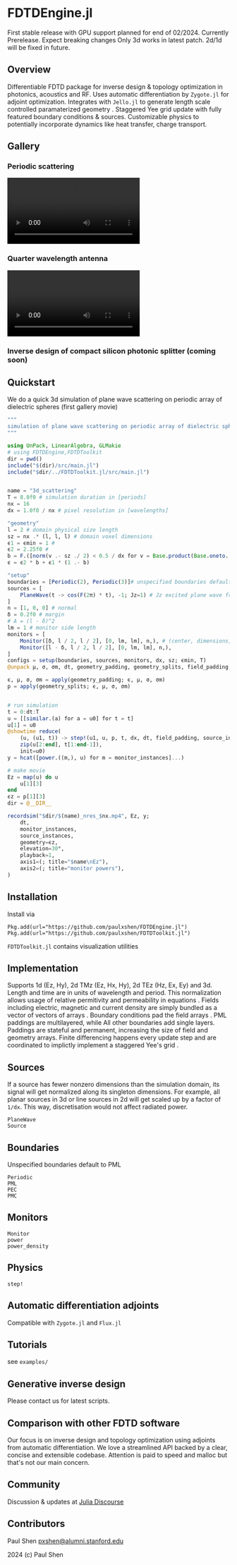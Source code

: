 # FDTDEngine.jl
 First stable release with GPU support planned for end of 02/2024. Currently Prerelease. Expect breaking changes
 Only 3d works in latest patch. 2d/1d will be fixed in future.
## Overview
Differentiable FDTD package for inverse design & topology optimization in photonics, acoustics and RF. Uses automatic differentiation by `Zygote.jl` for adjoint optimization. Integrates with `Jello.jl` to generate length scale controlled paramaterized geometry . Staggered Yee grid update with fully featured boundary conditions & sources. Customizable physics to potentially incorporate dynamics like heat transfer, charge transport.
## Gallery
### Periodic scattering
![](assets/3d_scattering_nres_16.mp4)
### Quarter wavelength antenna
![](assets/3d_quarter_wavelength_antenna_nres_16.mp4)
### Inverse design of compact silicon photonic splitter (coming soon)

## Quickstart
We do a quick 3d simulation of plane wave scattering on periodic array of dielectric spheres (first gallery movie)
```julia
"""
simulation of plane wave scattering on periodic array of dielectric spheres
"""

using UnPack, LinearAlgebra, GLMakie
# using FDTDEngine,FDTDToolkit
dir = pwd()
include("$(dir)/src/main.jl")
include("$dir/../FDTDToolkit.jl/src/main.jl")


name = "3d_scattering"
T = 8.0f0 # simulation duration in [periods]
nx = 16
dx = 1.0f0 / nx # pixel resolution in [wavelengths]

"geometry"
l = 2 # domain physical size length
sz = nx .* (l, l, l) # domain voxel dimensions
ϵ1 = ϵmin = 1 #
ϵ2 = 2.25f0 # 
b = F.([norm(v .- sz ./ 2) < 0.5 / dx for v = Base.product(Base.oneto.(sz)...)]) # sphere
ϵ = ϵ2 * b + ϵ1 * (1 .- b)

"setup"
boundaries = [Periodic(2), Periodic(3)]# unspecified boundaries default to PML
sources = [
    PlaneWave(t -> cos(F(2π) * t), -1; Jz=1) # Jz excited plane wave from -x plane (eg -1)
]
n = [1, 0, 0] # normal 
δ = 0.2f0 # margin
# A = (l - δ)^2
lm = 1 # monitor side length
monitors = [
    Monitor([δ, l / 2, l / 2], [0, lm, lm], n,), # (center, dimensions, normal)
    Monitor([l - δ, l / 2, l / 2], [0, lm, lm], n,),
]
configs = setup(boundaries, sources, monitors, dx, sz; ϵmin, T)
@unpack μ, σ, σm, dt, geometry_padding, geometry_splits, field_padding, source_instances, monitor_instances, u0, = configs

ϵ, μ, σ, σm = apply(geometry_padding; ϵ, μ, σ, σm)
p = apply(geometry_splits; ϵ, μ, σ, σm)


# run simulation
t = 0:dt:T
u = [[similar.(a) for a = u0] for t = t]
u[1] = u0
@showtime reduce(
    (u, (u1, t)) -> step!(u1, u, p, t, dx, dt, field_padding, source_instances),
    zip(u[2:end], t[1:end-1]),
    init=u0)
y = hcat([power.((m,), u) for m = monitor_instances]...)

# make movie
Ez = map(u) do u
    u[1][3]
end
ϵz = p[1][3]
dir = @__DIR__

recordsim("$dir/$(name)_nres_$nx.mp4", Ez, y;
    dt,
    monitor_instances,
    source_instances,
    geometry=ϵz,
    elevation=30°,
    playback=1,
    axis1=(; title="$name\nEz"),
    axis2=(; title="monitor powers"),
)

```
## Installation
Install via 
```
Pkg.add(url="https://github.com/paulxshen/FDTDEngine.jl")
Pkg.add(url="https://github.com/paulxshen/FDTDToolkit.jl")
```
`FDTDToolkit.jl` contains visualization utilities

## Implementation
Supports 1d (Ez, Hy), 2d TMz (Ez, Hx, Hy), 2d TEz (Hz, Ex, Ey) and 3d. Length and time are in units of wavelength and period. This normalization allows usage of relative  permitivity and permeability  in equations . Fields including electric, magnetic and current density are simply bundled as a vector of vectors of arrays . Boundary conditions pad the field arrays . PML paddings are multilayered, while All other boundaries add single layers. Paddings are stateful and permanent, increasing the size of field and geometry arrays.  Finite differencing happens every update step and are coordinated to implictly implement a staggered Yee's grid .

## Sources
If a source has fewer nonzero dimensions than the simulation domain, its signal will get normalized along its singleton dimensions. For example, all planar sources in 3d or line sources in 2d will get scaled up by a factor of `1/dx`. This way, discretisation would not affect radiated power.
```@docs
PlaneWave
Source
```
<!-- GaussianBeam -->

## Boundaries
Unspecified boundaries default to PML 
```@docs
Periodic
PML
PEC
PMC
```
## Monitors  
 ```@docs
Monitor
power
power_density
```

 ## Physics 
```@docs
step!
```
<!-- step1 -->
<!-- stepTMz -->
<!-- stepTEz -->
## Automatic differentiation adjoints
Compatible with `Zygote.jl` and `Flux.jl`
## Tutorials
see `examples/`
## Generative inverse design
Please contact us for latest scripts.
## Comparison with other FDTD software
Our focus is on inverse design and topology optimization using adjoints from automatic differentiation. We love a streamlined API backed by a clear, concise and extensible codebase. Attention is paid to speed and malloc but that's not our main concern.
## Community
Discussion & updates at [Julia Discourse](https://discourse.julialang.org/t/pre-ann-differentiable-fdtd-for-inverse-design-in-photonics-acoustics-and-rf/105405/12)
## Contributors
Paul Shen <pxshen@alumni.stanford.edu>

2024 (c) Paul Shen